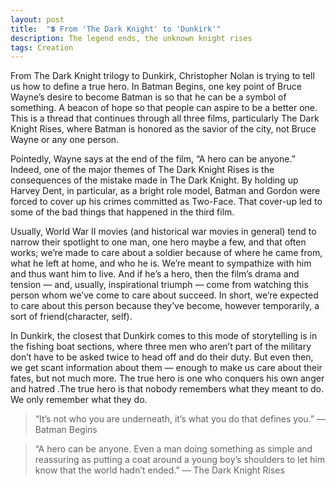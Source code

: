 ```yaml
---
layout: post
title:  "💲 From 'The Dark Knight' to 'Dunkirk'"
description: The legend ends, the unknown knight rises
tags: Creation
---
```


From The Dark Knight trilogy to Dunkirk, Christopher Nolan is trying to tell us how to define a true hero. In Batman Begins, one key point of Bruce Wayne’s desire to become Batman is so that he can be a symbol of something. A beacon of hope so that people can aspire to be a better one. This is a thread that continues through all three films, particularly The Dark Knight Rises, where Batman is honored as the savior of the city, not Bruce Wayne or any one person.

Pointedly, Wayne says at the end of the film, “A hero can be anyone.” Indeed, one of the major themes of The Dark Knight Rises is the consequences of the mistake made in The Dark Knight. By holding up Harvey Dent, in particular, as a bright role model, Batman and Gordon were forced to cover up his crimes committed as Two-Face. That cover-up led to some of the bad things that happened in the third film.

Usually, World War II movies (and historical war movies in general) tend to narrow their spotlight to one man, one hero maybe a few, and that often works; we’re made to care about a soldier because of where he came from, what he left at home, and who he is. We’re meant to sympathize with him and thus want him to live. And if he’s a hero, then the film’s drama and tension — and, usually, inspirational triumph — come from watching this person whom we’ve come to care about succeed. In short, we’re expected to care about this person because they’ve become, however temporarily, a sort of friend(character, self).

In Dunkirk, the closest that Dunkirk comes to this mode of storytelling is in the fishing boat sections, where three men who aren’t part of the military don’t have to be asked twice to head off and do their duty. But even then, we get scant information about them — enough to make us care about their fates, but not much more.
The true hero is one who conquers his own anger and hatred .The true hero is that nobody remembers what they meant to do. We only remember what they do.

> “It’s not who you are underneath, it’s what you do that defines you.” — Batman Begins

> “A hero can be anyone. Even a man doing something as simple and reassuring as putting a coat around a young boy’s shoulders to let him know that the world hadn’t ended.” — The Dark Knight Rises